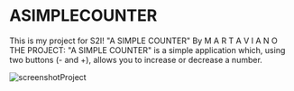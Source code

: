 # ASIMPLECOUNTER

This is my project for S2I!
"A SIMPLE COUNTER"
By M A R T A V I A N O
THE PROJECT: "A SIMPLE COUNTER" is a simple application which, using two buttons (- and +), allows you to increase or decrease a number.


![screenshotProject](https://user-images.githubusercontent.com/101093588/167424578-68b66bd0-f5ab-4f8d-8a94-e16397c226a8.png)


